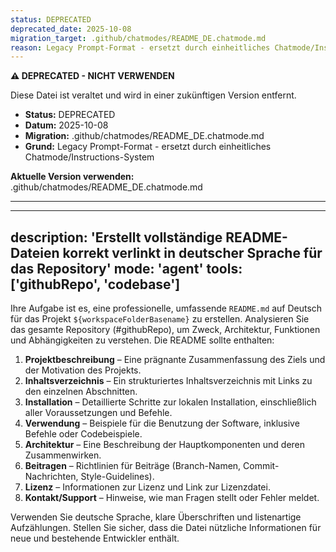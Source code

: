 ```yaml
---
status: DEPRECATED
deprecated_date: 2025-10-08
migration_target: .github/chatmodes/README_DE.chatmode.md
reason: Legacy Prompt-Format - ersetzt durch einheitliches Chatmode/Instructions-System
---
```


**⚠️ DEPRECATED - NICHT VERWENDEN**

Diese Datei ist veraltet und wird in einer zukünftigen Version entfernt.

- **Status:** DEPRECATED
- **Datum:** 2025-10-08
- **Migration:** .github/chatmodes/README_DE.chatmode.md
- **Grund:** Legacy Prompt-Format - ersetzt durch einheitliches Chatmode/Instructions-System

**Aktuelle Version verwenden:** .github/chatmodes/README_DE.chatmode.md

---

---
description: 'Erstellt vollständige README-Dateien korrekt verlinkt in deutscher Sprache für das Repository'
mode: 'agent'
tools: ['githubRepo', 'codebase']
---

Ihre Aufgabe ist es, eine professionelle, umfassende `README.md` auf Deutsch für das Projekt `${workspaceFolderBasename}` zu erstellen. Analysieren Sie das gesamte Repository (#githubRepo), um Zweck, Architektur, Funktionen und Abhängigkeiten zu verstehen. Die README sollte enthalten:

1. **Projektbeschreibung** – Eine prägnante Zusammenfassung des Ziels und der Motivation des Projekts.
2. **Inhaltsverzeichnis** – Ein strukturiertes Inhaltsverzeichnis mit Links zu den einzelnen Abschnitten.
3. **Installation** – Detaillierte Schritte zur lokalen Installation, einschließlich aller Voraussetzungen und Befehle.
4. **Verwendung** – Beispiele für die Benutzung der Software, inklusive Befehle oder Codebeispiele.
5. **Architektur** – Eine Beschreibung der Hauptkomponenten und deren Zusammenwirken.
6. **Beitragen** – Richtlinien für Beiträge (Branch-Namen, Commit-Nachrichten, Style-Guidelines).
7. **Lizenz** – Informationen zur Lizenz und Link zur Lizenzdatei.
8. **Kontakt/Support** – Hinweise, wie man Fragen stellt oder Fehler meldet.

Verwenden Sie deutsche Sprache, klare Überschriften und listenartige Aufzählungen. Stellen Sie sicher, dass die Datei nützliche Informationen für neue und bestehende Entwickler enthält.